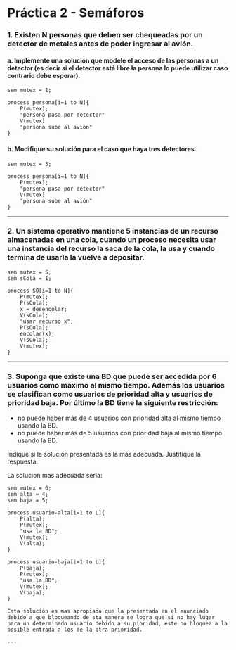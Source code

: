 # Práctica 2 - Semáforos

### 1. Existen N personas que deben ser chequeadas por un detector de metales antes de poder ingresar al avión.

#### a. Implemente una solución que modele el acceso de las personas a un detector (es decir si el detector está libre la persona lo puede utilizar caso contrario debe esperar).

```
sem mutex = 1;

process persona[i=1 to N]{
    P(mutex);
    "persona pasa por detector"
    V(mutex)
    "persona sube al avión"
}
```

#### b. Modifique su solución para el caso que haya tres detectores.

```
sem mutex = 3;

process persona[i=1 to N]{
    P(mutex);
    "persona pasa por detector"
    V(mutex)
    "persona sube al avión"
}
```

---

### 2. Un sistema operativo mantiene 5 instancias de un recurso almacenadas en una cola, cuando un proceso necesita usar una instancia del recurso la saca de la cola, la usa y cuando termina de usarla la vuelve a depositar.

```
sem mutex = 5;
sem sCola = 1;

process SO[i=1 to N]{
    P(mutex);
    P(sCola);
    x = desencolar;
    V(sCola);
    "usar recurso x";
    P(sCola);
    encolar(x);
    V(sCola);
    V(mutex);
}
```

---

### 3. Suponga que existe una BD que puede ser accedida por 6 usuarios como máximo al mismo tiempo. Además los usuarios se clasifican como usuarios de prioridad alta y usuarios de prioridad baja. Por último la BD tiene la siguiente restricción:
 
* no puede haber más de 4 usuarios con prioridad alta al mismo tiempo usando la BD.
* no puede haber más de 5 usuarios con prioridad baja al mismo tiempo usando la BD.
 
Indique si la solución presentada es la más adecuada. Justifique la respuesta. 

La solucion mas adecuada sería:
```
sem mutex = 6;
sem alta = 4;
sem baja = 5;

process usuario-alta[i=1 to L]{
    P(alta);
    P(mutex);
    "usa la BD";
    V(mutex);
    V(alta);
}

process usuario-baja[i=1 to L]{
    P(baja);
    P(mutex);
    "usa la BD";
    V(mutex);
    V(baja);
}

Esta solución es mas apropiada que la presentada en el enunciado debido a que bloqueando de sta manera se logra que si no hay lugar para un determinado usuario debido a su pioridad, este no bloquea a la posible entrada a los de la otra prioridad.

---


